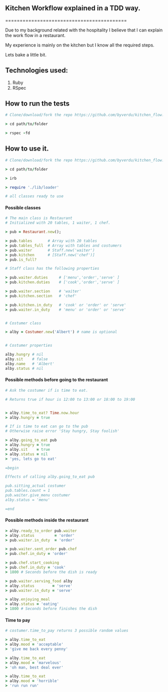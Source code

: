 ## Kitchen Workflow explained in a TDD way.
==========================================

Due to my background related with the hospitality I believe that I can explain the work flow in a restaurant.

My experience is mainly on the kitchen but I know all the required steps.

Lets bake a little bit.

## Technologies used:

1. Ruby
2. RSpec

## How to run the tests

```ruby
# Clone/download/fork the repo https://github.com/byverdu/kitchen_flow.git

> cd path/to/folder

> rspec -fd
```

## How to use it.

```ruby
# Clone/download/fork the repo https://github.com/byverdu/kitchen_flow.git

> cd path/to/folder

> irb

> require './lib/loader'

# all classes ready to use
```

#### Possible classes

```ruby
# The main class is Restaurant
# Initialized with 20 tables, 1 waiter, 1 chef.

> pub = Restaurant.new();

> pub.tables       # Array with 20 tables
> pub.tables_full  # Array with tables and costumers
> pub.waiter       # Staff.new('waiter')
> pub.kitchen      # [Staff.new('chef')]
> pub.is_full?

# Staff class has the following properties

> pub.waiter.duties     # ['menu','order','serve' ] 
> pub.kitchen.duties    # ['cook','order','serve' ]

> pub.waiter.section    # 'waiter' 
> pub.kitchen.section   # 'chef'

> pub.kitchen.in_duty   # 'cook' or 'order' or 'serve' 
> pub.waiter.in_duty    # 'menu' or 'order' or 'serve' 


# Costumer class

> alby = Costumer.new('Albert') # name is optional


# Costumer properties

alby.hungry # nil
alby.sit    # false
alby.name   # 'Albert'
alby.status # nil


```

#### Possible methods before going to the restaurant

```ruby
# Ask the costumer if is time to eat.

# Returns true if hour is 12:00 to 13:00 or 18:00 to 19:00


> alby.time_to_eat? Time.now.hour
> alby.hungry = true

# If is time to eat can go to the pub
# Otherwise raise error 'Stay hungry, Stay foolish'

> alby.going_to_eat pub 
> alby.hungry = true
> alby.sit    = true
> alby.status = nil
> 'yes, lets go to eat'

=begin

Effects of calling alby.going_to_eat pub 

pub.sitting_actual costumer
pub.tables.count = 1
pub.waiter.give_menu costumer
alby.status = 'menu'

=end
```

#### Possible methods inside the restaurant

```ruby
> alby.ready_to_order pub.waiter
> alby.status         = 'order'
> pub.waiter.in_duty  = 'order'

> pub.waiter.sent_order pub.chef
> pub.chef.in_duty = 'order'

> pub.chef.start_cooking
> pub.chef.in_duty = 'cook'
> 1800 # Seconds before the dish is ready

> pub.waiter.serving_food alby
> alby.status        = 'serve'
> pub.waiter.in_duty = 'serve'

> alby.enjoying_meal
> alby.status = 'eating'
> 1800 # Seconds before finishes the dish
```

#### Time to pay

```ruby
# costumer.time_to_pay returns 3 possible random values

> alby.time_to_eat
> alby.mood = 'acceptable'
> 'give me back every penny'

> alby.time_to_eat
> alby.mood = 'marvelous'
> 'oh man, best deal ever'

> alby.time_to_eat
> alby.mood = 'horrible'
> 'run run run'
```










